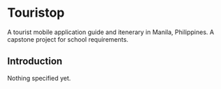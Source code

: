 # Touristop

A tourist mobile application guide and itenerary in Manila, Philippines.
A capstone project for school requirements.

## Introduction

Nothing specified yet.
